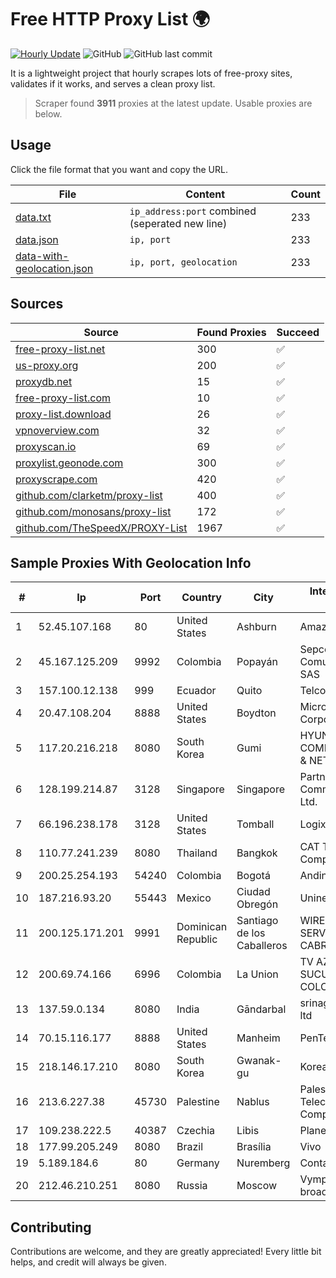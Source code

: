 
# Free HTTP Proxy List 🌍

[![Hourly Update](https://github.com/mertguvencli/http-proxy-list/actions/workflows/main.yml/badge.svg?branch=main)](https://github.com/mertguvencli/http-proxy-list/actions/workflows/main.yml)
![GitHub](https://img.shields.io/github/license/mertguvencli/http-proxy-list)
![GitHub last commit](https://img.shields.io/github/last-commit/mertguvencli/http-proxy-list)

It is a lightweight project that hourly scrapes lots of free-proxy sites, validates if it works, and serves a clean proxy list.


> Scraper found **3911** proxies at the latest update. Usable proxies are below.

## Usage

Click the file format that you want and copy the URL.


|File|Content|Count|
|----|-------|-----|
|[data.txt](https://raw.githubusercontent.com/mertguvencli/http-proxy-list/main/proxy-list/data.txt)|`ip_address:port` combined (seperated new line)|233|
|[data.json](https://raw.githubusercontent.com/mertguvencli/http-proxy-list/main/proxy-list/data.json)|`ip, port`|233|
|[data-with-geolocation.json](https://raw.githubusercontent.com/mertguvencli/http-proxy-list/main/proxy-list/data-with-geolocation.json)|`ip, port, geolocation`|233|

## Sources

|Source|Found Proxies|Succeed|
|------|-------------|-------|
|[free-proxy-list.net](https://free-proxy-list.net)|300|✅|
|[us-proxy.org](https://www.us-proxy.org)|200|✅|
|[proxydb.net](http://proxydb.net)|15|✅|
|[free-proxy-list.com](https://free-proxy-list.com/?page=&port=&type%5B%5D=http&type%5B%5D=https&up_time=0&search=Search)|10|✅|
|[proxy-list.download](https://www.proxy-list.download/HTTP)|26|✅|
|[vpnoverview.com](https://vpnoverview.com/privacy/anonymous-browsing/free-proxy-servers)|32|✅|
|[proxyscan.io](https://www.proxyscan.io)|69|✅|
|[proxylist.geonode.com](https://proxylist.geonode.com/api/proxy-list?limit=300&page=1&sort_by=lastChecked&sort_type=desc&protocols=http,https)|300|✅|
|[proxyscrape.com](https://api.proxyscrape.com/v2/?request=displayproxies&protocol=http&timeout=10000&country=all&ssl=all&anonymity=all)|420|✅|
|[github.com/clarketm/proxy-list](https://raw.githubusercontent.com/clarketm/proxy-list/master/proxy-list-raw.txt)|400|✅|
|[github.com/monosans/proxy-list](https://raw.githubusercontent.com/monosans/proxy-list/main/proxies/http.txt)|172|✅|
|[github.com/TheSpeedX/PROXY-List](https://raw.githubusercontent.com/TheSpeedX/PROXY-List/master/http.txt)|1967|✅|


## Sample Proxies With Geolocation Info

|#|Ip|Port|Country|City|Internet Service Provider|
|-|--|----|-------|----|-------------------------|
|1|52.45.107.168|80|United States|Ashburn|Amazon.com, Inc.|
|2|45.167.125.209|9992|Colombia|Popayán|Sepcom Comunicaciones SAS|
|3|157.100.12.138|999|Ecuador|Quito|Telconet S.A|
|4|20.47.108.204|8888|United States|Boydton|Microsoft Corporation|
|5|117.20.216.218|8080|South Korea|Gumi|HYUNDAI COMMUNICATIONS & NETWORK|
|6|128.199.214.87|3128|Singapore|Singapore|Partner Communications Ltd.|
|7|66.196.238.178|3128|United States|Tomball|Logix|
|8|110.77.241.239|8080|Thailand|Bangkok|CAT Telecom Public Company Limited|
|9|200.25.254.193|54240|Colombia|Bogotá|Andinet ON Line|
|10|187.216.93.20|55443|Mexico|Ciudad Obregón|Uninet S.A. de C.V.|
|11|200.125.171.201|9991|Dominican Republic|Santiago de los Caballeros|WIRELESS MULTI SERVICE VARGAS CABRERA, S. R. L|
|12|200.69.74.166|6996|Colombia|La Union|TV AZTECA SUCURSAL COLOMBIA|
|13|137.59.0.134|8080|India|Gāndarbal|srinagar Net tech P ltd|
|14|70.15.116.177|8888|United States|Manheim|PenTeleData Inc.|
|15|218.146.17.210|8080|South Korea|Gwanak-gu|Korea Telecom|
|16|213.6.227.38|45730|Palestine|Nablus|Palestine Telecommunications Company|
|17|109.238.222.5|40387|Czechia|Libis|Planet A, a.s.|
|18|177.99.205.249|8080|Brazil|Brasília|Vivo|
|19|5.189.184.6|80|Germany|Nuremberg|Contabo GmbH|
|20|212.46.210.251|8080|Russia|Moscow|VympelKom broadband internet|



## Contributing

Contributions are welcome, and they are greatly appreciated! Every
little bit helps, and credit will always be given.

